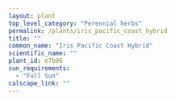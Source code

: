 ```yaml
---
layout: plant                                                              
top_level_category: "Perennial herbs"
permalink: /plants/iris_pacific_coast_hybrid
title: ""
common_name: "Iris Pacific Coast Hybrid"
scientific_name: ""
plant_id: e7b96
sun_requirements:
  - "Full Sun"
calscape_link: ""
---
```



